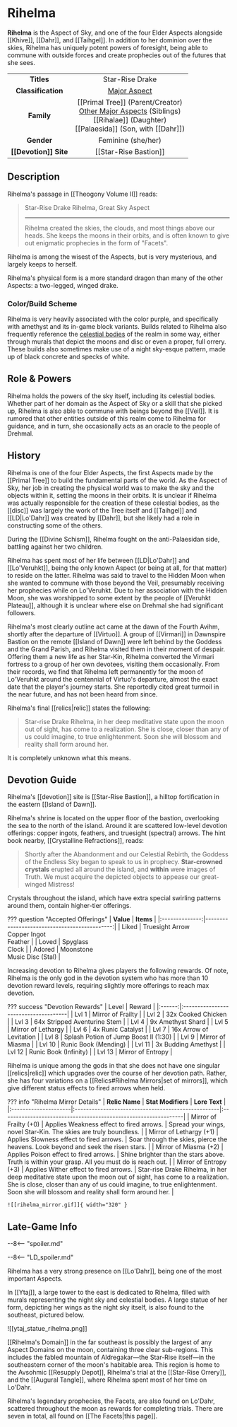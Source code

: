 # Rihelma

**Rihelma** is the Aspect of Sky, and one of the four Elder Aspects alongside [[Khive]], [[Dahr]], and [[Taihgel]]. In addition to her dominion over the skies, Rihelma has uniquely potent powers of foresight, being able to commune with outside forces and create prophecies out of the futures that she sees.

|  |  |
|:----------:|:----------------------:|
| **Titles** | Star-Rise Drake <br> |
| **Classification** | [Major Aspect](/Lore/Higher_Beings/Aspects/Major_Aspects/) |
| **Family** | [[Primal Tree]] (Parent/Creator) <br> [Other Major Aspects](/Lore/Higher_Beings/Aspects/Major_Aspects/) (Siblings) <br> [[Rihalae]] (Daughter) <br> [[Palaesida]] (Son, with [[Dahr]]) |
| **Gender** | Feminine (she/her) |
| **[[Devotion]] Site** | [[Star-Rise Bastion]] |

## Description

Rihelma's passage in [[Theogony Volume II]] reads:

> Star-Rise Drake Rihelma, Great Sky Aspect
> ***
> Rihelma created the skies, the clouds, and most things above our heads. She keeps the moons in their orbits, and is often known to give out enigmatic prophecies in the form of "Facets".

Rihelma is among the wisest of the Aspects, but is very mysterious, and largely keeps to herself.

Rihelma's physical form is a more standard dragon than many of the other Aspects: a two-legged, winged drake.

### Color/Build Scheme

Rihelma is very heavily associated with the color purple, and specifically with amethyst and its in-game block variants. Builds related to Rihelma also frequently reference the [celestial bodies](/Lore/Realm_of_Drehmal/Celestial_Bodies/) of the realm in some way, either through murals that depict the moons and disc or even a proper, full orrery. These builds also sometimes make use of a night sky-esque pattern, made up of black concrete and specks of white.

## Role & Powers

Rihelma holds the powers of the sky itself, including its celestial bodies. Whether part of her domain as the Aspect of Sky or a skill that she picked up, Rihelma is also able to commune with beings beyond the [[Veil]]. It is rumored that other entities outside of this realm come to Rihelma for guidance, and in turn, she occasionally acts as an oracle to the people of Drehmal.

## History

Rihelma is one of the four Elder Aspects, the first Aspects made by the [[Primal Tree]] to build the fundamental parts of the world. As the Aspect of Sky, her job in creating the physical world was to make the sky and the objects within it, setting the moons in their orbits. It is unclear if Rihelma was actually responsible for the creation of these celestial bodies, as the [[disc]] was largely the work of the Tree itself and [[Taihgel]] and [[LD|Lo'Dahr]] was created by [[Dahr]], but she likely had a role in constructing some of the others.

During the [[Divine Schism]], Rihelma fought on the anti-Palaesidan side, battling against her two children.

Rihelma has spent most of her life between [[LD|Lo'Dahr]] and [[Lo'Veruhkt]], being the only known Aspect (or being at all, for that matter) to reside on the latter. Rihelma was said to travel to the Hidden Moon when she wanted to commune with those beyond the Veil, presumably receiving her prophecies while on Lo'Veruhkt. Due to her association with the Hidden Moon, she was worshipped to some extent by the people of [[Veruhkt Plateau]], although it is unclear where else on Drehmal she had significant followers.

Rihelma's most clearly outline act came at the dawn of the Fourth Avihm, shortly after the departure of [[Virtuo]]. A group of [[Virmari]] in Dawnspire Bastion on the remote [[Island of Dawn]] were left behind by the Goddess and the Grand Parish, and Rihelma visited them in their moment of despair. Offering them a new life as her Star-Kin, Rihelma converted the Virmari fortress to a group of her own devotees, visiting them occasionally. From their records, we find that Rihelma left permanently for the moon of Lo'Veruhkt around the centennial of Virtuo's departure, almost the exact date that the player's journey starts. She reportedly cited great turmoil in the near future, and has not been heard from since.

Rihelma's final [[relics|relic]] states the following:

> Star-rise Drake Rihelma, in her deep meditative state upon the moon out of sight, has come to a realization. She is close, closer than any of us could imagine, to true enlightenment. Soon she will blossom and reality shall form around her.

It is completely unknown what this means.

## Devotion Guide

Rihelma's [[devotion]] site is [[Star-Rise Bastion]], a hilltop fortification in the eastern [[Island of Dawn]].

Rihelma's shrine is located on the upper floor of the bastion, overlooking the sea to the north of the island. Around it are scattered low-level devotion offerings: copper ingots, feathers, and truesight (spectral) arrows. The hint book nearby, [[Crystalline Refractions]], reads:

> Shortly after the Abandonment and our Celestial Rebirth, the Goddess of the Endless Sky began to speak to us in prophecy. **Star-crowned crystals** erupted all around the island, and **within** were images of Truth. We must acquire the depicted objects to appease our great-winged Mistress!

Crystals throughout the island, which have extra special swirling patterns around them, contain higher-tier offerings.

??? question "Accepted Offerings"
    | **Value**      | **Items**                                  |
    |:--------------:|---------------------------------------------:|
    | Liked          | Truesight Arrow <br>Copper Ingot <br>Feather     |
    | Loved          | Spyglass <br>Clock                               |
    | Adored         | Moonstone <br>Music Disc (Stal)                  |

Increasing devotion to Rihelma gives players the following rewards. Of note, Rihelma is the only god in the devotion system who has more than 10 devotion reward levels, requiring slightly more offerings to reach max devotion.

??? success "Devotion Rewards"
    | Level  | Reward                               |
    |:------:|:-------------------------------------|
    | Lvl 1  | Mirror of Frailty                    |
    | Lvl 2  | 32x Cooked Chicken                   |
    | Lvl 3  | 64x Stripped Aventurine Stem         |
    | Lvl 4  | 9x Amethyst Shard                    |
    | Lvl 5  | Mirror of Lethargy                   |
    | Lvl 6  | 4x Runic Catalyst                    |
    | Lvl 7  | 16x Arrow of Levitation              |
    | Lvl 8  | Splash Potion of Jump Boost II (1:30) |
    | Lvl 9  | Mirror of Miasma                     |
    | Lvl 10 | Runic Book (Mending)                 |
    | Lvl 11 | 3x Budding Amethyst                  |
    | Lvl 12 | Runic Book (Infinity)                |
    | Lvl 13 | Mirror of Entropy                    |

Rihelma is unique among the gods in that she does not have one singular [[relics|relic]] which upgrades over the course of her devotion path. Rather, she has four variations on a [[Relics#Rihelma Mirrors|set of mirrors]], which give different status effects to fired arrows when held.

??? info "Rihelma Mirror Details"
    | **Relic Name**       | **Stat Modifiers**                                 | **Lore Text**                                                   |
    |:---------------------|:---------------------------------------------------|:----------------------------------------------------------------|
    | Mirror of Frailty (+0)   | Applies Weakness effect to fired arrows.       | Spread your wings, novel Star-Kin. The skies are truly boundless. |
    | Mirror of Lethargy (+1)  | Applies Slowness effect to fired arrows.       | Soar through the skies, pierce the heavens. Look beyond and seek the risen stars. |
    | Mirror of Miasma (+2)    | Applies Poison effect to fired arrows.         | Shine brighter than the stars above. Truth is within your grasp. All you must do is reach out. |
    | Mirror of Entropy (+3)   | Applies Wither effect to fired arrows.         | Star-rise Drake Rihelma, in her deep meditative state upon the moon out of sight, has come to a realization. She is close, closer than any of us could imagine, to true enlightenment. Soon she will blossom and reality shall form around her. |
    
    ![[rihelma_mirror.gif]]{ width="320" }

## Late-Game Info

--8<-- "spoiler.md"

--8<-- "LD_spoiler.md"

Rihelma has a very strong presence on [[Lo'Dahr]], being one of the most important Aspects. 

In [[Ytaj]], a large tower to the east is dedicated to Rihelma, filled with murals representing the night sky and celestial bodies. A large statue of her form, depicting her wings as the night sky itself, is also found to the southeast, pictured below.

![[ytaj_statue_rihelma.png]]

[[Rihelma's Domain]] in the far southeast is possibly the largest of any Aspect Domains on the moon, containing three clear sub-regions. This includes the fabled mountain of Aldregakar—the Star-Rise itself—in the southeastern corner of the moon's habitable area. This region is home to the Avsohmic [[Resupply Depot]], Rihelma's trial at the [[Star-Rise Orrery]], and the [[Augural Tangle]], where Rihelma spent most of her time on Lo'Dahr.

Rihelma's legendary prophecies, the Facets, are also found on Lo'Dahr, scattered throughout the moon as rewards for completing trials. There are seven in total, all found on [[The Facets|this page]].
